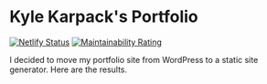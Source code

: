 # Kyle Karpack's Portfolio

[![Netlify Status](https://api.netlify.com/api/v1/badges/544a45f5-ed02-480f-a225-73a77e2c8269/deploy-status)](https://app.netlify.com/sites/kylekarpack/deploys)
[![Maintainability Rating](https://sonarcloud.io/api/project_badges/measure?project=kylekarpack_portfolio&metric=sqale_rating)](https://sonarcloud.io/dashboard?id=kylekarpack_portfolio)

I decided to move my portfolio site from WordPress to a static site generator. Here are the results.
